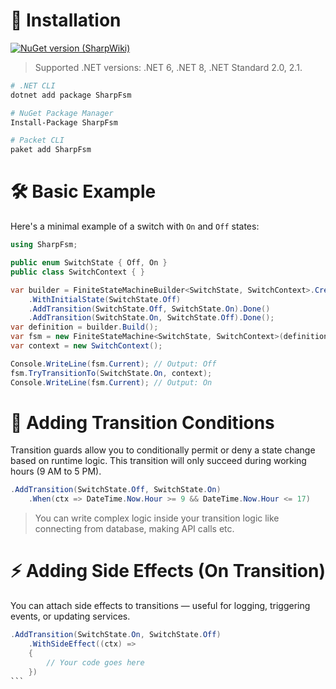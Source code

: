 # 📆 Installation
[![NuGet version (SharpWiki)](https://img.shields.io/nuget/v/SharpFsm?label=SharpFsm&logo=nuget)](https://www.nuget.org/packages/SharpFsm/)

> Supported .NET versions: .NET 6, .NET 8, .NET Standard 2.0, 2.1.

```bash
# .NET CLI
dotnet add package SharpFsm

# NuGet Package Manager
Install-Package SharpFsm

# Packet CLI
paket add SharpFsm
```

# 🛠️ Basic Example
Here's a minimal example of a switch with `On` and `Off` states:
```csharp
using SharpFsm;

public enum SwitchState { Off, On }
public class SwitchContext { }

var builder = FiniteStateMachineBuilder<SwitchState, SwitchContext>.Create("Switch")
    .WithInitialState(SwitchState.Off)
    .AddTransition(SwitchState.Off, SwitchState.On).Done()
    .AddTransition(SwitchState.On, SwitchState.Off).Done();
var definition = builder.Build();
var fsm = new FiniteStateMachine<SwitchState, SwitchContext>(definition);
var context = new SwitchContext();

Console.WriteLine(fsm.Current); // Output: Off
fsm.TryTransitionTo(SwitchState.On, context);
Console.WriteLine(fsm.Current); // Output: On
```

# 🧠 Adding Transition Conditions
Transition guards allow you to conditionally permit or deny a state change based on runtime logic. This transition will only succeed during working hours (9 AM to 5 PM).
```csharp
.AddTransition(SwitchState.Off, SwitchState.On)
    .When(ctx => DateTime.Now.Hour >= 9 && DateTime.Now.Hour <= 17)
```

> You can write complex logic inside your transition logic like connecting from database, making API calls etc.

# ⚡ Adding Side Effects (On Transition)
You can attach side effects to transitions — useful for logging, triggering events, or updating services.
```csharp
.AddTransition(SwitchState.On, SwitchState.Off)
    .WithSideEffect((ctx) =>
    {
        // Your code goes here
    })
``` 

